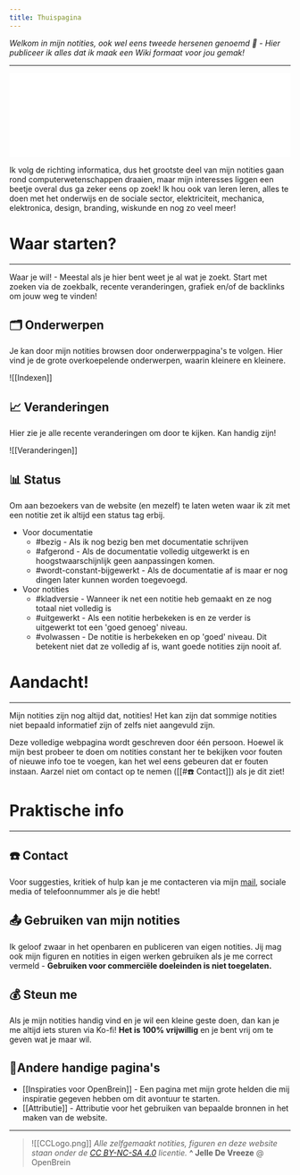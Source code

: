 ```yaml
---
title: Thuispagina
---
```

<script type='text/javascript' src='https://storage.ko-fi.com/cdn/widget/Widget_2.js'></script><script type='text/javascript'>kofiwidget2.init('Steun me op Ko-fi', '#ec629c', 'K3K3YXMEH');kofiwidget2.draw();</script> 

*Welkom in mijn notities, ook wel eens tweede hersenen genoemd 🧠 - Hier publiceer ik alles dat ik maak een Wiki formaat voor jou gemak!*

---
<iframe width="100%" height:"100vh" style="border:0px" src="Flexbox.html" title="Flexbox links"></iframe>

Ik volg de richting informatica, dus het grootste deel van mijn notities gaan rond computerwetenschappen draaien, maar mijn interesses liggen een beetje overal dus ga zeker eens op zoek! Ik hou ook van leren leren, alles te doen met het onderwijs en de sociale sector, elektriciteit, mechanica, elektronica, design, branding, wiskunde en nog zo veel meer!

# Waar starten?
---
Waar je wil! - Meestal als je hier bent weet je al wat je zoekt. Start met zoeken via de zoekbalk, recente veranderingen, grafiek en/of de backlinks om jouw weg te vinden!

## 🗂️ Onderwerpen
Je kan door mijn notities browsen door onderwerppagina's te volgen. Hier vind je de grote overkoepelende onderwerpen, waarin kleinere en kleinere.

![[Indexen]]

## 📈 Veranderingen
Hier zie je alle recente veranderingen om door te kijken. Kan handig zijn!

![[Veranderingen]]

## 📊 Status
Om aan bezoekers van de website (en mezelf) te laten weten waar ik zit met een notitie zet ik altijd een status tag erbij. 

* Voor documentatie
	* #bezig  - Als ik nog bezig ben met documentatie schrijven
	* #afgerond  - Als de documentatie volledig uitgewerkt is en hoogstwaarschijnlijk geen aanpassingen komen.
	* #wordt-constant-bijgewerkt  - Als de documentatie af is maar er nog dingen later kunnen worden toegevoegd.
* Voor notities
	* #kladversie  - Wanneer ik net een notitie heb gemaakt en ze nog totaal niet volledig is
	* #uitgewerkt  - Als een notitie herbekeken is en ze verder is uitgewerkt tot een 'goed genoeg' niveau.
	* #volwassen - De notitie is herbekeken en op 'goed' niveau. Dit betekent niet dat ze volledig af is, want goede notities zijn nooit af.

# Aandacht!
--- 
Mijn notities zijn nog altijd dat, notities! Het kan zijn dat sommige notities niet bepaald informatief zijn of zelfs niet aangevuld zijn.

Deze volledige webpagina wordt geschreven door één persoon. Hoewel ik mijn best probeer te doen om notities constant her te bekijken voor fouten of nieuwe info toe te voegen, kan het wel eens gebeuren dat er fouten instaan. Aarzel niet om contact op te nemen ([[#☎️ Contact]]) als je dit ziet!

# Praktische info
---
## ☎️ Contact
Voor suggesties, kritiek of hulp kan je me contacteren via mijn [mail](mailto:jelle@openbrein.org), sociale media of telefoonnummer als je die hebt!

## 📤 Gebruiken van mijn notities
Ik geloof zwaar in het openbaren en publiceren van eigen notities. Jij mag ook mijn figuren en notities in eigen werken gebruiken als je me correct vermeld - **Gebruiken voor commerciële doeleinden is niet toegelaten.**

## 💰 Steun me
Als je mijn notities handig vind en je wil een kleine geste doen, dan kan je me altijd iets sturen via Ko-fi! **Het is 100% vrijwillig** en je bent vrij om te geven wat je maar wil. 

## 🔗Andere handige pagina's
* [[Inspiraties voor OpenBrein]] - Een pagina met mijn grote helden die mij inspiratie gegeven hebben om dit avontuur te starten.
* [[Attributie]] - Attributie voor het gebruiken van bepaalde bronnen in het maken van de website.

---

>  ![[CCLogo.png]]
>  *Alle zelfgemaakt notities, figuren en deze website staan onder de [CC BY-NC-SA 4.0](https://creativecommons.org/licenses/by-nc-sa/4.0/) licentie.*
>  **^ Jelle De Vreeze** @ OpenBrein

